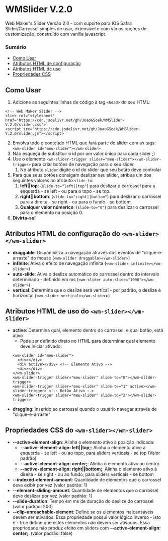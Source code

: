 # WMSlider V.2.0
Web Maker's Slider Versão 2.0 - com suporte para IOS Safari
Slider/Carrossel simples de usar, extensível e com várias opções de customização, construído com vanilla javascript.

### Sumário

- [Como Usar](#como-usar)
- [Atributos HTML de configuração](#atributos-html-de-configuração-do-wm-sliderwm-slider)
- [Atributos HTML de uso](#atributos-html-de-uso-do-wm-sliderwm-slider)
- [Propriedades CSS](#propriedades-css-do-wm-sliderwm-slider)

## Como Usar
1. Adicione as seguintes linhas de código à tag ``<head>`` do seu HTML:

```
<!-- Web Maker Slider -->
<link rel="stylesheet" href="https://cdn.jsdelivr.net/gh/JoaoGSoek/WMSlider-V.2.0/slider.css">
<script src="https://cdn.jsdelivr.net/gh/JoaoGSoek/WMSlider-V.2.0/slider.js"></script>
```

2. Envolva todo o conteúdo HTML que fará parte do slider com as tags:
``<wm-slider id="meu-slider"></wm-slider>``
3. Não esqueça de substituir o id por um valor único para cada slider ;)
4. Use o elemento ``<wm-slider-trigger slider="meu-slider"></wm-slider-trigger>`` para criar botões de navegação para o seu slider
    1. No atributo ``slider`` digite o id do slider que seu botão deve controlar
5. Para que seus botões consigam deslizar seu slider, atribua um dos seguintes valores ao atributo ``slide-to``:
    1. **left||top**: (``slide-to="left||top"``) para deslizar o carrossel para a esquerda - se left - ou para o topo - se top.
    2. **right||bottom**: (``slide-to="right||bottom"``) para deslizar o carrossel para a direita - se right - ou para o fundo - se bottom.
    3. **Qualquer valor númerico**: (``slide-to="0"``) para deslizar o carrossel para o elemento na posição 0.
6. **Divirta-se!**

## Atributos HTML de configuração do ``<wm-slider></wm-slider>``
- **draggable**: Disponibiliza a navegação através dos eventos de "clique-e-arraste" do mouse (``<wm-slider draggable></wm-slider>``)
- **infinite**: Ativa o efeito de navegação infinita (``<wm-slider infinite></wm-slider>``)
- **auto-slide**: Ativa o deslize automático do carrossel dentro do intervalo determinado - definido em ms (``<wm-slider auto-slide="1000"></wm-slider>``)
- **vertical**: Determina que o deslize será vertical - por padrão, o deslize é horizontal (``<wm-slider vertical></wm-slider>``)

## Atributos HTML de uso do ``<wm-slider></wm-slider>``
- **active**: Determina qual, elemento dentro do carrossel, e qual botão, está ativo
    - Pode ser definido direto no HTML para determinar qual elemento deve iniciar ativado:
    ```
    <wm-slider id="meu-slider">
      <div></div>
      <div active></div> <!-- Elemento Ativo -->
      <div></div>
    </wm-slider>
    <wm-slider-trigger slider="meu-slider" slide-to="0"></wm-slider-trigger>
    <wm-slider-trigger slider="meu-slider" slide-to="1" active></wm-slider-trigger> <!-- Botão Ativo -->
    <wm-slider-trigger slider="meu-slider" slide-to="2"></wm-slider-trigger>
    ```
- **dragging**: Inserido ao carrossel quando o usuário navegar através de "clique-e-arraste"

## Propriedades CSS do ``<wm-slider></wm-slider>``
- **--active-element-align**: Alinha o elemento ativo à posição indicada:
    - **--active-element-align: left||top;**: Alinha o elemento ativo à esquerda - se left - ou ao topo, para sliders verticais - se top (Valor padrão)
    - **--active-element-align: center;**: Alinha o elemento ativo ao centro
    - **--active-element-align: right||bottom;**: Alinha o elemento ativo à direita - se right - ou ao fundo, para sliders verticais - se bottom
- **--indexed-element-amount**: Quantidade de elementos que o carrossel deve exibir por vez (valor padrão: 1)
- **--element-sliding-amount**: Quantidade de elementos que o carrossel deve deslizar por vez (valor padrão: 1)
- **--slide-duration**: Tempo em ms de duração do deslize do carrossel (valor padrão: 500)
- **--clip-unreachable-element**: Define se os elementos inalcansáveis devem ser ativados. Essa propriedade possui valor lógico inverso - isto é - true define que estes elementos não devem ser ativados. Essa propriedade não produz efeito em sliders com **--active-element-align: center;**. (valor padrão: false)